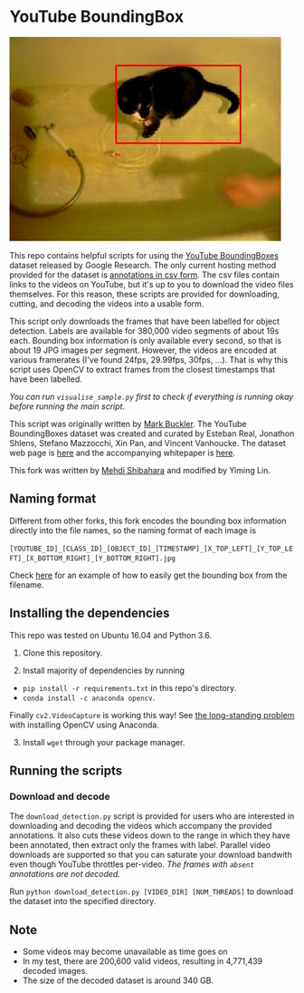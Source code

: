 # YouTube BoundingBox

 ![Alt text](sample/eWyI5lsY0jg_07_0000_00178000_188_50_408_187.jpg?raw=true "Sample image")

This repo contains helpful scripts for using the [YouTube BoundingBoxes](
https://research.google.com/youtube-bb/index.html) 
dataset released by Google Research. The only current hosting method 
provided for the dataset is [annotations in csv
form](https://research.google.com/youtube-bb/download.html). The csv files contain links to the videos on YouTube, but it's up to you to download the video files themselves. For this
reason, these scripts are provided for downloading, cutting, and decoding
the videos into a usable form.

This script only downloads the frames that have been labelled for object detection.
Labels are available for 380,000 video segments of about 19s each.
Bounding box information is only available every second, so that is about 19 JPG images
per segment. However, the videos are encoded
at various framerates (I've found 24fps, 29.99fps, 30fps, ...).
That is why this script uses OpenCV to extract frames from the closest timestamps that have been labelled. 

*You can run `visualise_sample.py` first to check if everything is running okay before running the main script.*

This script was originally written by [Mark Buckler](https://github.com/mbuckler/youtube-bb).
The YouTube BoundingBoxes dataset was created and curated by Esteban Real,
Jonathon Shlens, Stefano Mazzocchi, Xin Pan, and Vincent Vanhoucke.
The dataset web page is [here](https://research.google.com/youtube-bb/index.html) and the
accompanying whitepaper is [here](https://arxiv.org/abs/1702.00824).

This fork was written by [Mehdi Shibahara](https://github.com/mehdi-shiba/youtube-bb-utility) and modified by Yiming Lin.

## Naming format
Different from other forks, this fork encodes the bounding box information directly into the file names, so the naming format of each image is

`[YOUTUBE_ID]_[CLASS_ID]_[OBJECT_ID]_[TIMESTAMP]_[X_TOP_LEFT]_[Y_TOP_LEFT]_[X_BOTTOM_RIGHT]_[Y_BOTTOM_RIGHT].jpg`

Check [here](https://github.com/yl1991/youtube-bb-utility/blob/9c3e4b7a31dd05b9a8883141e46cd7cff160c1fd/visualise_sample.py#L43) for an example of how to easily get the bounding box from the filename.

## Installing the dependencies
This repo was tested on Ubuntu 16.04 and Python 3.6.

1. Clone this repository.

2. Install majority of dependencies by running 
  + `pip install -r requirements.txt` in this repo's directory.
  + `conda install -c anaconda opencv`. 

Finally `cv2.VideoCapture` is working this way! See [the long-standing problem](https://github.com/ContinuumIO/anaconda-issues/issues/121#issuecomment-395568841) with installing OpenCV using Anaconda.

3. Install `wget` through your package manager.

## Running the scripts


### Download and decode

The `download_detection.py` script is provided for users who are interested in
downloading and decoding the videos which accompany the provided annotations. It also
cuts these videos down to the range in which they have been
annotated, then extract only the frames with label.
Parallel video downloads are supported so that you can
saturate your download bandwith even though YouTube throttles per-video.
*The frames with `absent` annotations are not decoded.*

Run `python download_detection.py [VIDEO_DIR] [NUM_THREADS]` to download the dataset into the specified
directory.

## Note
* Some videos may become unavailable as time goes on
* In my test, there are 200,600 valid videos, resulting in 4,771,439 decoded images.
* The size of the decoded dataset is around 340 GB.
